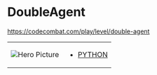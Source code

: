 # DoubleAgent 

https://codecombat.com/play/level/double-agent
<table>
<tr>
<td>

![Hero Picture](hero.png?raw=true "Hero Picture")

</td>
<td>
<ul>
<li>

[PYTHON](DoubleAgent.py)

</li>
</td>
</tr>
<table>